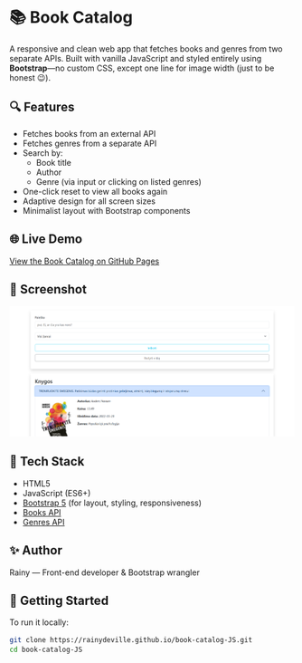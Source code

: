# 📚 Book Catalog

A responsive and clean web app that fetches books and genres from two separate APIs. Built with vanilla JavaScript and styled entirely using **Bootstrap**—no custom CSS, except one line for image width (just to be honest 😉).

## 🔍 Features

- Fetches books from an external API
- Fetches genres from a separate API
- Search by:
  - Book title
  - Author
  - Genre (via input or clicking on listed genres)
- One-click reset to view all books again
- Adaptive design for all screen sizes
- Minimalist layout with Bootstrap components

## 🌐 Live Demo

[View the Book Catalog on GitHub Pages](https://rainydeville.github.io/book-catalog-JS/)

## 📸 Screenshot

![Book Catalog Screenshot](images/catalogJS.png)

## 🧰 Tech Stack

- HTML5
- JavaScript (ES6+)
- [Bootstrap 5](https://getbootstrap.com/) (for layout, styling, responsiveness)
- [Books API](https://in3.dev/knygos/)
- [Genres API](https://in3.dev/knygos/types/)

## ✨ Author
Rainy — Front-end developer & Bootstrap wrangler

## 🚀 Getting Started

To run it locally:

```bash
git clone https://rainydeville.github.io/book-catalog-JS.git
cd book-catalog-JS